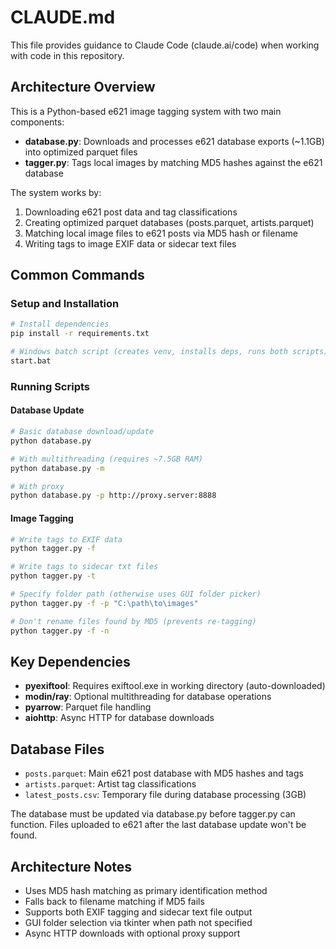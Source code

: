 # CLAUDE.md

This file provides guidance to Claude Code (claude.ai/code) when working with code in this repository.

## Architecture Overview

This is a Python-based e621 image tagging system with two main components:

- **database.py**: Downloads and processes e621 database exports (~1.1GB) into optimized parquet files
- **tagger.py**: Tags local images by matching MD5 hashes against the e621 database

The system works by:
1. Downloading e621 post data and tag classifications
2. Creating optimized parquet databases (posts.parquet, artists.parquet)
3. Matching local image files to e621 posts via MD5 hash or filename
4. Writing tags to image EXIF data or sidecar text files

## Common Commands

### Setup and Installation
```bash
# Install dependencies
pip install -r requirements.txt

# Windows batch script (creates venv, installs deps, runs both scripts)
start.bat
```

### Running Scripts

#### Database Update
```bash
# Basic database download/update
python database.py

# With multithreading (requires ~7.5GB RAM)
python database.py -m

# With proxy
python database.py -p http://proxy.server:8888
```

#### Image Tagging
```bash
# Write tags to EXIF data
python tagger.py -f

# Write tags to sidecar txt files
python tagger.py -t

# Specify folder path (otherwise uses GUI folder picker)
python tagger.py -f -p "C:\path\to\images"

# Don't rename files found by MD5 (prevents re-tagging)
python tagger.py -f -n
```

## Key Dependencies

- **pyexiftool**: Requires exiftool.exe in working directory (auto-downloaded)
- **modin/ray**: Optional multithreading for database operations
- **pyarrow**: Parquet file handling
- **aiohttp**: Async HTTP for database downloads

## Database Files

- `posts.parquet`: Main e621 post database with MD5 hashes and tags
- `artists.parquet`: Artist tag classifications
- `latest_posts.csv`: Temporary file during database processing (3GB)

The database must be updated via database.py before tagger.py can function. Files uploaded to e621 after the last database update won't be found.

## Architecture Notes

- Uses MD5 hash matching as primary identification method
- Falls back to filename matching if MD5 fails
- Supports both EXIF tagging and sidecar text file output
- GUI folder selection via tkinter when path not specified
- Async HTTP downloads with optional proxy support